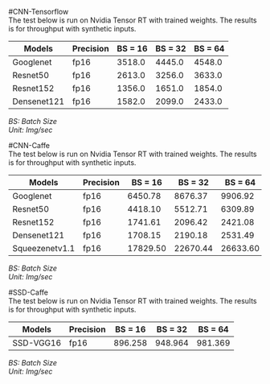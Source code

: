 #CNN-Tensorflow  
The test below is run on Nvidia Tensor RT with trained weights. The results is for throughput with synthetic inputs.  
  
| Models    | Precision | BS = 16 | BS = 32 | BS = 64 |  
|-----------|-----------|---------|---------|---------|  
| Googlenet | fp16|3518.0|4445.0|4548.0|  
| Resnet50 | fp16|2613.0|3256.0|3633.0|  
| Resnet152 | fp16|1356.0|1651.0|1854.0|  
| Densenet121 | fp16|1582.0|2099.0|2433.0|  
  
*BS: Batch Size*  
*Unit: Img/sec*  
  
#CNN-Caffe  
The test below is run on Nvidia Tensor RT with trained weights. The results is for throughput with synthetic inputs.  
  
| Models    | Precision | BS = 16 | BS = 32 | BS = 64 |  
|-----------|-----------|---------|---------|---------|  
| Googlenet | fp16|6450.78|8676.37|9906.92|  
| Resnet50 | fp16|4418.10|5512.71|6309.89|  
| Resnet152 | fp16|1741.61|2096.42|2421.08|  
| Densenet121 | fp16|1708.15|2190.18|2531.49|  
| Squeezenetv1.1 | fp16|17829.50|22670.44|26633.60|  
  
*BS: Batch Size*  
*Unit: Img/sec*  
  
#SSD-Caffe  
The test below is run on Nvidia Tensor RT with trained weights. The results is for throughput with synthetic inputs.  
  
| Models    | Precision | BS = 16 | BS = 32 | BS = 64 |  
|-----------|-----------|---------|---------|---------|  
| SSD-VGG16 | fp16|896.258|948.964|981.369|  
  
*BS: Batch Size*  
*Unit: Img/sec*  
  
